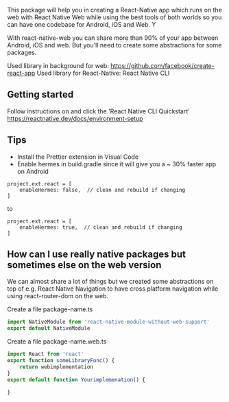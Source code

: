 


This package will help you in creating a React-Native app which runs on the web with React Native Web while using the best tools of both worlds so you can have one codebase for Android, iOS and Web. Y

With react-native-web you can share more than 90% of your app between Android, iOS and web. But you'll need to create some abstractions for some packages.

Used library in background for web: https://github.com/facebook/create-react-app
Used library for React-Native: React Native CLI

## Getting started

Follow instructions on and click the 'React Native CLI Quickstart'
https://reactnative.dev/docs/environment-setup



## Tips
- Install the Prettier extension in Visual Code
- Enable hermes in build.gradle since it will give you a ~ 30% faster app on Android
```
project.ext.react = [
    enableHermes: false,  // clean and rebuild if changing
]
```
to 
```
project.ext.react = [
    enableHermes: true,  // clean and rebuild if changing
]
```

## How can I use really native packages but sometimes else on the web version
We can almost share a lot of things but we created some abstractions on top of e.g. React Native Navigation to have cross platform navigation while using react-router-dom on the web.

Create a file package-name.ts
```typescript
import NativeModule from 'react-native-module-without-web-support'
export default NativeModule
```
Create a file package-name.web.ts 
```typescript
import React from 'react'
export function someLibraryFunc() {
    return webimplementation
}
export default function Yourimplemenation() {
  
}
```

